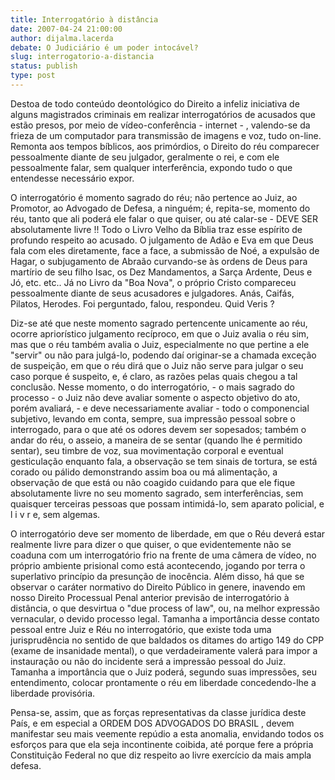 ```yaml
---
title: Interrogatório à distância
date: 2007-04-24 21:00:00
author: dijalma.lacerda
debate: O Judiciário é um poder intocável?
slug: interrogatorio-a-distancia
status: publish 
type: post
---
```


  
 Destoa de todo conteúdo deontológico do Direito a infeliz iniciativa de alguns magistrados criminais em realizar interrogatórios de acusados que estão presos, por meio de vídeo-conferência - internet - , valendo-se da frieza de um computador para transmissão de imagens e voz, tudo on-line. Remonta aos tempos bíblicos, aos primórdios, o Direito do réu comparecer pessoalmente diante de seu julgador, geralmente o rei, e com ele pessoalmente falar, sem qualquer interferência, expondo tudo o que entendesse necessário expor.   
  
O interrogatório é momento sagrado do réu; não pertence ao Juiz, ao Promotor, ao Advogado de Defesa, a ninguém; é, repita-se, momento do réu, tanto que ali poderá ele falar o que quiser, ou até calar-se - DEVE SER absolutamente livre !! Todo o Livro Velho da Bíblia traz esse espírito de profundo respeito ao acusado. O julgamento de Adão e Eva em que Deus fala com eles diretamente, face a face, a submissão de Noé, a expulsão de Hagar, o subjugamento de Abraão curvando-se às ordens de Deus para martírio de seu filho Isac, os Dez Mandamentos, a Sarça Ardente, Deus e Jó, etc. etc.. Já no Livro da "Boa Nova", o próprio Cristo compareceu pessoalmente diante de seus acusadores e julgadores. Anás, Caifás, Pilatos, Herodes. Foi perguntado, falou, respondeu. Quid Veris ?   
  
Diz-se até que neste momento sagrado pertencente unicamente ao réu, ocorre apriorístico julgamento recíproco, em que o Juiz avalia o réu sim, mas que o réu também avalia o Juiz, especialmente no que pertine a ele "servir" ou não para julgá-lo, podendo daí originar-se a chamada exceção de suspeição, em que o réu dirá que o Juiz não serve para julgar o seu caso porque é suspeito, e, é claro, as razões pelas quais chegou a tal conclusão. Nesse momento, o do interrogatório, - o mais sagrado do processo - o Juiz não deve avaliar somente o aspecto objetivo do ato, porém avaliará, - e deve necessariamente avaliar - todo o componencial subjetivo, levando em conta, sempre, sua impressão pessoal sobre o interrogado, para o que até os odores devem ser sopesados; também o andar do réu, o asseio, a maneira de se sentar (quando lhe é permitido sentar), seu timbre de voz, sua movimentação corporal e eventual gesticulação enquanto fala, a observação se tem sinais de tortura, se está corado ou pálido demonstrando assim boa ou má alimentação, a observação de que está ou não coagido cuidando para que ele fique absolutamente livre no seu momento sagrado, sem interferências, sem quaisquer terceiras pessoas que possam intimidá-lo, sem aparato policial, e l i v r e, sem algemas.   
  
O interrogatório deve ser momento de liberdade, em que o Réu deverá estar realmente livre para dizer o que quiser, o que evidentemente não se coaduna com um interrogatório frio na frente de uma câmera de vídeo, no próprio ambiente prisional como está acontecendo, jogando por terra o superlativo princípio da presunção de inocência. Além disso, há que se observar o caráter normativo do Direito Público in genere, inavendo em nosso Direito Processual Penal anterior previsão de interrogatório à distância, o que desvirtua o "due process of law", ou, na melhor expressão vernacular, o devido processo legal. Tamanha a importância desse contato pessoal entre Juiz e Réu no interrogatório, que existe toda uma jurisprudência no sentido de que baldados os ditames do artigo 149 do CPP (exame de insanidade mental), o que verdadeiramente valerá para impor a instauração ou não do incidente será a impressão pessoal do Juiz. Tamanha a importância que o Juiz poderá, segundo suas impressões, seu entendimento, colocar prontamente o réu em liberdade concedendo-lhe a liberdade provisória.   
  
Pensa-se, assim, que as forças representativas da classe jurídica deste País, e em especial a ORDEM DOS ADVOGADOS DO BRASIL , devem manifestar seu mais veemente repúdio a esta anomalia, envidando todos os esforços para que ela seja incontinente coibida, até porque fere a própria Constituição Federal no que diz respeito ao livre exercício da mais ampla defesa.   

